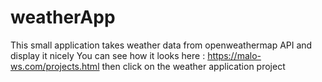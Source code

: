 # weatherApp

This small application takes weather data from openweathermap API and display it nicely
You can see how it looks here : https://malo-ws.com/projects.html then click on the weather application project
